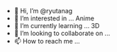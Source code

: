 - 👋 Hi, I’m @ryutanag
- 👀 I’m interested in ... Anime
- 🌱 I’m currently learning ... 3D
- 💞️ I’m looking to collaborate on ...
- 📫 How to reach me ...

<!---
ryutanag/ryutanag is a ✨ special ✨ repository because its `README.md` (this file) appears on your GitHub profile.
You can click the Preview link to take a look at your changes.
--->
